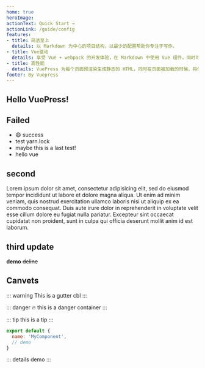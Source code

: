 ```yaml
---
home: true
heroImage:
actionText: Quick Start →
actionLink: /guide/config
features:
- title: 简洁至上
  details: 以 Markdown 为中心的项目结构，以最少的配置帮助你专注于写作。
- title: Vue驱动
  details: 享受 Vue + webpack 的开发体验，在 Markdown 中使用 Vue 组件，同时可以使用 Vue 来开发自定义主题。
- title: 高性能
  details: VuePress 为每个页面预渲染生成静态的 HTML，同时在页面被加载的时候，将作为 SPA 运行。
footer: By Vuepress
---
```


## Hello VuePress!

## Failed
- 😄 success
- test yarn.lock
- maybe this is a last test!
- hello vue

## second
Lorem ipsum dolor sit amet, consectetur adipisicing elit, sed do eiusmod tempor incididunt ut labore et dolore magna aliqua. Ut enim ad minim veniam, quis nostrud exercitation ullamco laboris nisi ut aliquip ex ea commodo consequat. Duis aute irure dolor in reprehenderit in voluptate velit esse cillum dolore eu fugiat nulla pariatur. Excepteur sint occaecat cupidatat non proident, sunt in culpa qui officia deserunt mollit anim id est laborum.

## third update
  __demo__
  ~~deline~~

## Canvets
::: warning
  This is a gutter cbl
:::


::: danger 🔥
this is a danger container
:::

::: tip
this is a tip
:::

``` js
export default {
  name: 'MyComponent',
  // demo
}
```

::: details
demo
:::
